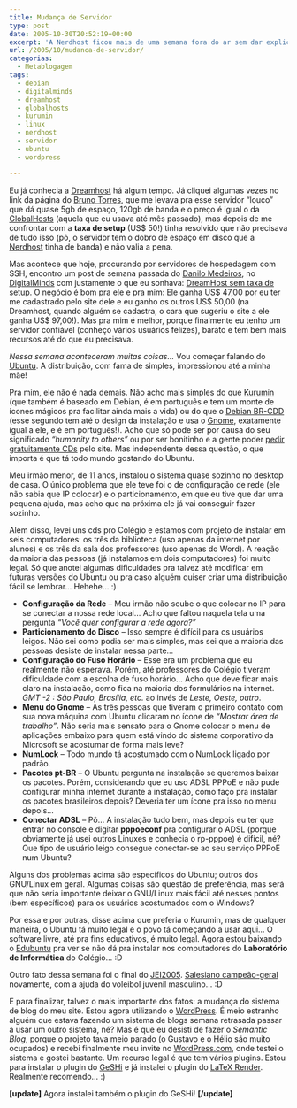 ```yaml
---
title: Mudança de Servidor
type: post
date: 2005-10-30T20:52:19+00:00
excerpt: 'A Nerdhost ficou mais de uma semana fora do ar sem dar explicações... É mole? Mas ainda bem que me livrei logo daquele servidor. Depois de googlar um pouco, encontrei a solução: Dreamhost.'
url: /2005/10/mudanca-de-servidor/
categorias:
  - Metablogagem
tags:
  - debian
  - digitalminds
  - dreamhost
  - globalhosts
  - kurumin
  - linux
  - nerdhost
  - servidor
  - ubuntu
  - wordpress

---
```

Eu já conhecia a [Dreamhost][1] há algum tempo. Já cliquei algumas vezes no link da página do [Bruno Torres][2], que me levava pra esse servidor “louco” que dá quase 5gb de espaço, 120gb de banda e o preço é igual o da [GlobalHosts][3] (aquela que eu usava até mês passado), mas depois de me confrontar com a **taxa de setup** (US$ 50!) tinha resolvido que não precisava de tudo isso (pô, o servidor tem o dobro de espaço em disco que a [Nerdhost][4] tinha de banda) e não valia a pena.

Mas acontece que hoje, procurando por servidores de hospedagem com SSH, encontro um post de semana passada do [Danilo Medeiros][5], no [DigitalMinds][5] com justamente o que eu sonhava: [DreamHost sem taxa de setup][6]. O negócio é bom pra ele e pra mim: Ele ganha US$ 47,00 por eu ter me cadastrado pelo site dele e eu ganho os outros US$ 50,00 (na Dreamhost, quando alguém se cadastra, o cara que sugeriu o site a ele ganha US$ 97,00!). Mas pra mim é melhor, porque finalmente eu tenho um servidor confiável (conheço vários usuários felizes), barato e tem bem mais recursos até do que eu precisava.

_Nessa semana aconteceram muitas coisas…_ Vou começar falando do [Ubuntu][7]. A distribuição, com fama de simples, impressionou até a minha mãe!

Pra mim, ele não é nada demais. Não acho mais simples do que [Kurumin][8] (que também é baseado em Debian, é em português e tem um monte de ícones mágicos pra facilitar ainda mais a vida) ou do que o [Debian BR-CDD][9] (esse segundo tem até o design da instalação e usa o [Gnome][10], exatamente igual a ele, e é em português!). Acho que só pode ser por causa do seu significado _“humanity to others”_ ou por ser bonitinho e a gente poder [pedir gratuitamente CDs][11] pelo site. Mas independente dessa questão, o que importa é que tá todo mundo gostando do Ubuntu.

Meu irmão menor, de 11 anos, instalou o sistema quase sozinho no desktop de casa. O único problema que ele teve foi o de configuração de rede (ele não sabia que IP colocar) e o particionamento, em que eu tive que dar uma pequena ajuda, mas acho que na próxima ele já vai conseguir fazer sozinho.

Além disso, levei uns cds pro Colégio e estamos com projeto de instalar em seis computadores: os três da biblioteca (uso apenas da internet por alunos) e os três da sala dos professores (uso apenas do Word). A reação da maioria das pessoas (já instalamos em dois computadores) foi muito legal. Só que anotei algumas dificuldades pra talvez até modificar em futuras versões do Ubuntu ou pra caso alguém quiser criar uma distribuição fácil se lembrar… Hehehe… :)

  * **Configuração da Rede** – Meu irmão não soube o que colocar no IP para se conectar a nossa rede local… Acho que faltou naquela tela uma pergunta _“Você quer configurar a rede agora?”_
  * **Particionamento do Disco** – Isso sempre é difícil para os usuários leigos. Não sei como podia ser mais simples, mas sei que a maioria das pessoas desiste de instalar nessa parte…
  * **Configuração do Fuso Horário** – Esse era um problema que eu realmente não esperava. Porém, até professores do Colégio tiveram dificuldade com a escolha de fuso horário… Acho que deve ficar mais claro na instalação, como fica na maioria dos formulários na internet. _GMT -2 : São Paulo, Brasília, etc._ ao invés de _Leste, Oeste, outro_.
  * **Menu do Gnome** – As três pessoas que tiveram o primeiro contato com sua nova máquina com Ubuntu clicaram no ícone de _“Mostrar área de trabalho”_. Não seria mais sensato para o Gnome colocar o menu de aplicações embaixo para quem está vindo do sistema corporativo da Microsoft se acostumar de forma mais leve?
  * **NumLock** – Todo mundo tá acostumado com o NumLock ligado por padrão.
  * **Pacotes pt-BR** – O Ubuntu pergunta na instalação se queremos baixar os pacotes. Porém, considerando que eu uso ADSL PPPoE e não pude configurar minha internet durante a instalação, como faço pra instalar os pacotes brasileiros depois? Deveria ter um ícone pra isso no menu depois…
  * **Conectar ADSL** – Pô… A instalação tudo bem, mas depois eu ter que entrar no console e digitar **pppoeconf** pra configurar o ADSL (porque obviamente já usei outros Linuxes e conhecia o rp-pppoe) é difícil, né? Que tipo de usuário leigo consegue conectar-se ao seu serviço PPPoE num Ubuntu?

Alguns dos problemas acima são específicos do Ubuntu; outros dos GNU/Linux em geral. Algumas coisas são questão de preferência, mas será que não seria importante deixar o GNU/Linux mais fácil até nesses pontos (bem específicos) para os usuários acostumados com o Windows?

Por essa e por outras, disse acima que preferia o Kurumin, mas de qualquer maneira, o Ubuntu tá muito legal e o povo tá começando a usar aqui… O software livre, até pra fins educativos, é muito legal. Agora estou baixando o [Edubuntu][12] pra ver se não dá pra instalar nos computadores do **Laboratório de Informática** do Colégio… :D

Outro fato dessa semana foi o final do [JEI2005][13]. [Salesiano campeão-geral][14] novamente, com a ajuda do voleibol juvenil masculino… :D

E para finalizar, talvez o mais importante dos fatos: a mudança do sistema de blog do meu site. Estou agora utilizando o [WordPress][15]. É meio estranho alguém que estava fazendo um sistema de blogs semana retrasada passar a usar um outro sistema, né? Mas é que eu desisti de fazer o _Semantic Blog_, porque o projeto tava meio parado (o Gustavo e o Hélio são muito ocupados) e recebi finalmente meu invite no [WordPress.com][16], onde testei o sistema e gostei bastante. Um recurso legal é que tem vários plugins. Estou para instalar o plugin do [GeSHi][17] e já instalei o plugin do [LaTeX Render][18]. Realmente recomendo… :)

**[update]** Agora instalei também o plugin do GeSHi! **[/update]**

 [1]: http://www.dreamhost.com
 [2]: http://www.brunotorres.net
 [3]: http://www.globalhosts.com.br
 [4]: http://www.nerdhost.com.br
 [5]: http://www.digitalminds.com.br
 [6]: http://www.digitalminds.com.br/posts/2033
 [7]: http://www.ubuntu.com
 [8]: http://www.kurumin.com.br
 [9]: http://cdd.debian-br.org/project/
 [10]: http://www.gnome.org
 [11]: http://shipit.ubuntu.com
 [12]: http://www.edubuntu.org/
 [13]: http://www.correeventos.com.br/jei2005
 [14]: http://www.salesianoitajai.g12.br/?sp=vernoticia&id=72
 [15]: http://www.wordpress.org
 [16]: http://www.wordpress.com
 [17]: http://dev.wp-plugins.org/wiki/GeshiSyntaxColorer
 [18]: http://sixthform.info/steve/wordpress/index.php?p=13

